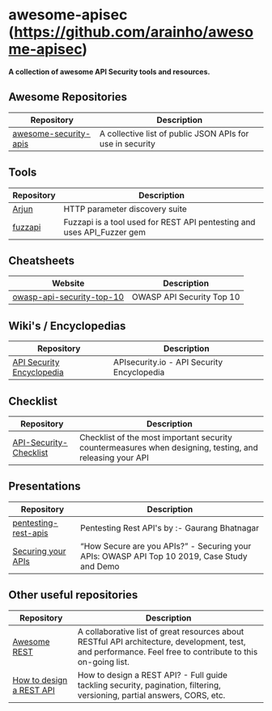 # awesome-apisec (https://github.com/arainho/awesome-apisec)

**A collection of awesome API Security tools and resources.**

## Awesome Repositories

Repository | Description
---- | ----
[awesome-security-apis](https://github.com/jaegeral/security-apis)| A collective list of public JSON APIs for use in security


## Tools
Repository | Description
---- | ----
[Arjun](https://github.com/s0md3v/Arjun) | HTTP parameter discovery suite
[fuzzapi](https://github.com/Fuzzapi/fuzzapi)| Fuzzapi is a tool used for REST API pentesting and uses API_Fuzzer gem 

## Cheatsheets
Website | Description
---- | ----
[owasp-api-security-top-10](https://apisecurity.io/encyclopedia/content/owasp-api-security-top-10-cheat-sheet-a4.pdf) | OWASP API Security Top 10

## Wiki's / Encyclopedias
Repository | Description
---- | ----
[API Security Encyclopedia](https://apisecurity.io/encyclopedia/content/api-security-encyclopedia.htm)  | APIsecurity.io - API Security Encyclopedia

## Checklist
Repository | Description
---- | ----
[API-Security-Checklist](https://github.com/shieldfy/API-Security-Checklist) | Checklist of the most important security countermeasures when designing, testing, and releasing your API 

## Presentations
Repository | Description
---- | ----
[pentesting-rest-apis](https://www.slideshare.net/OWASPdelhi/pentesting-rest-apis-by-gaurang-bhatnagar) | Pentesting Rest API's by :- Gaurang Bhatnagar
[Securing your APIs](https://owasp.org/www-chapter-singapore/assets/presos/Securing_your_APIs_-_OWASP_API_Top_10_2019,_Real-life_Case.pdf) | “How Secure are you APIs?” - Securing your APIs: OWASP API Top 10 2019, Case Study and Demo

## Other useful repositories
Repository | Description
---- | ----
[Awesome REST](https://github.com/marmelab/awesome-rest)          | A collaborative list of great resources about RESTful API architecture, development, test, and performance. Feel free to contribute to this on-going list.
[How to design a REST API ](https://blog.octo.com/en/design-a-rest-api) | How to design a REST API? - Full guide tackling security, pagination, filtering, versioning, partial answers, CORS, etc.


